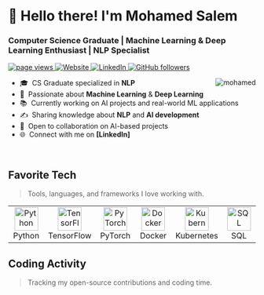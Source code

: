 
<h1 align="left" id="mohamed-title">👋 Hello there! I'm Mohamed Salem</h1>
<h3 align="left">Computer Science Graduate | Machine Learning & Deep Learning Enthusiast | NLP Specialist</h3>

<p align="left">
  <a href="https://github.com/YourGitHubUsername">
    <img src="https://komarev.com/ghpvc/?username=YourGitHubUsername" alt="page views" />
  </a>
  <a href="https://your-portfolio-link.com">
    <img alt="Website" src="https://img.shields.io/website?url=https%3A%2F%2Fyour-portfolio-link.com">
  </a>
  <a href="https://www.linkedin.com/in/mohamed-salem-7780b8353">
    <img alt="LinkedIn" src="https://img.shields.io/badge/LinkedIn-Profile-blue?logo=linkedin">
  </a>
  <a href="https://github.com/YourGitHubUsername?tab=followers">
    <img alt="GitHub followers" src="https://img.shields.io/github/followers/YourGitHubUsername?style=flat&logo=github">
  </a>
</p>

<a href="#mohamed-title">
  <img src="https://raw.githubusercontent.com/YourGitHubUsername/github-stats-transparent/output/generated/overview.svg" alt="mohamed" align="right" />
</a>

- 🎓 &nbsp;CS Graduate specialized in **NLP**
- 🤖 &nbsp;Passionate about **Machine Learning** & **Deep Learning**
- 📚 &nbsp;Currently working on AI projects and real-world ML applications
- ✍️ &nbsp;Sharing knowledge about **NLP** and **AI development**
- 💬 &nbsp;Open to collaboration on AI-based projects
- 🌐 &nbsp;Connect with me on **[LinkedIn]**

<br>

<h2 align="left" id="mohamed-tech">Favorite Tech</h2>

> Tools, languages, and frameworks I love working with.

<table>
  <tr>
    <td align="center" width="96">
      <img src="./img/python-original.svg" width="48" height="48" alt="Python" />
      <br>Python
    </td>
    <td align="center" width="96">
      <img src="./img/tensorflow-original.svg" width="48" height="48" alt="TensorFlow" />
      <br>TensorFlow
    </td>
    <td align="center" width="96">
      <img src="./img/pytorch-original.svg" width="48" height="48" alt="PyTorch" />
      <br>PyTorch
    </td>
    <td align="center" width="96">
      <img src="./img/docker-original.svg" width="48" height="48" alt="Docker" />
      <br>Docker
    </td>
    <td align="center" width="96">
      <img src="./img/kubernetes-icon.svg" width="48" height="48" alt="Kubernetes" />
      <br>Kubernetes
    </td>
    <td align="center" width="96">
      <img src="./img/sql-database-generic.svg" width="48" height="48" alt="SQL" />
      <br>SQL
    </td>
  </tr>
</table>

<h2 align="left">Coding Activity</h2>

> Tracking my open-source contributions and coding time.

<!-- START_SECTION:ascii_graph -->
